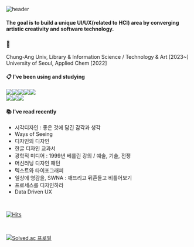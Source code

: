![header](https://capsule-render.vercel.app/api?type=Cylinder&text=Design&nbsp;with&nbsp;Software)

#### The goal is to build a unique UI/UX(related to HCI) area by converging artistic creativity and software technology.

### 🐬
Chung-Ang Univ, Library & Information Science / Technology & Art [2023~] <br/>
University of Seoul, Applied Chem [2022]

####  :clipboard: I've been using and studying
<img src="https://img.shields.io/badge/Python-3776AB?style=for-the-badge&logo=Python&logoColor=white"><img src="https://img.shields.io/badge/Pandas-150458?style=for-the-badge&logo=Pandas&logoColor=white"><img src="https://img.shields.io/badge/HTML5-E34F26?style=for-the-badge&logo=HTML5&logoColor=white"><img src="https://img.shields.io/badge/CSS3-1572B6?style=for-the-badge&logo=CSS3&logoColor=white"><img src="https://img.shields.io/badge/Javascript-F7DF1E?style=for-the-badge&logo=Javascript&logoColor=black"><br/><img src="https://img.shields.io/badge/github-181717?style=for-the-badge&logo=github&logoColor=white"><img src="https://img.shields.io/badge/Jupyter-F37626?style=for-the-badge&logo=Jupyter&logoColor=white"><img src="https://img.shields.io/badge/VSCode-007ACC?style=for-the-badge&logo=VisualStudioCode&logoColor=white">


####  📚 I've read recently
- 시각디자인 : 좋은 것에 담긴 감각과 생각
- Ways of Seeing
- 디자인의 디자인
- 한글 디자인 교과서
- 광학적 미디어 : 1999년 베를린 강의 / 예술, 기술, 전쟁
- 머신러닝 디자인 패턴
- 텍스트와 타이포그래피
- 일상에 영감을, SWNA : 깨뜨리고 뒤흔들고 비틀어보기
- 프로세스를 디자인하라
- Data Driven UX

 <br/>

[![Hits](https://hits.seeyoufarm.com/api/count/incr/badge.svg?url=https%3A%2F%2Fgithub.com%2Ftaebinchoi%2Fhit-counter&count_bg=%2379C83D&title_bg=%23555555&icon=&icon_color=%23E7E7E7&title=hits&edge_flat=false)](https://hits.seeyoufarm.com)

 <br/>
 
[![Solved.ac 프로필](http://mazassumnida.wtf/api/v2/generate_badge?boj=pluto7)](https://solved.ac/pluto7)

